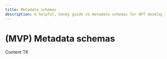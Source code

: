 ```yaml
---
title: Metadata schemas
description: A helpful, handy guide to metadata schemas for NFT developers.
---
```

 # (MVP) Metadata schemas

Content TK